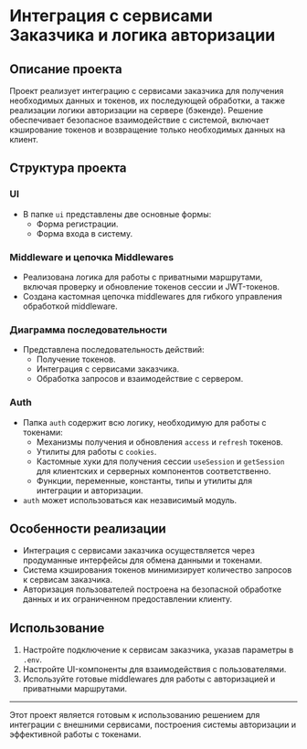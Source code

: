 # Интеграция с сервисами Заказчика и логика авторизации

## Описание проекта

Проект реализует интеграцию с сервисами заказчика для получения необходимых данных и токенов, их последующей обработки, а также реализации логики авторизации на сервере (бэкенде). Решение обеспечивает безопасное взаимодействие с системой, включает кэширование токенов и возвращение только необходимых данных на клиент.

## Структура проекта

### UI

- В папке `ui` представлены две основные формы:
  - Форма регистрации.
  - Форма входа в систему.

### Middleware и цепочка Middlewares

- Реализована логика для работы с приватными маршрутами, включая проверку и обновление токенов сессии и JWT-токенов.
- Создана кастомная цепочка middlewares для гибкого управления обработкой middleware.

### Диаграмма последовательности

- Представлена последовательность действий:
  - Получение токенов.
  - Интеграция с сервисами заказчика.
  - Обработка запросов и взаимодействие с сервером.

### Auth

- Папка `auth` содержит всю логику, необходимую для работы с токенами:
  - Механизмы получения и обновления `access` и `refresh` токенов.
  - Утилиты для работы с `cookies`.
  - Кастомные хуки для получения сессии `useSession` и `getSession` для клиентских и серверных компонентов соответственно.
  - Функции, переменные, константы, типы и утилиты для интеграции и авторизации.
- `auth` может использоваться как независимый модуль.

## Особенности реализации

- Интеграция с сервисами заказчика осуществляется через продуманные интерфейсы для обмена данными и токенами.
- Система кэширования токенов минимизирует количество запросов к сервисам заказчика.
- Авторизация пользователей построена на безопасной обработке данных и их ограниченном предоставлении клиенту.

## Использование

1. Настройте подключение к сервисам заказчика, указав параметры в `.env`.
2. Настройте UI-компоненты для взаимодействия с пользователями.
3. Используйте готовые middlewares для работы с авторизацией и приватными маршрутами.

---

Этот проект является готовым к использованию решением для интеграции с внешними сервисами, построения системы авторизации и эффективной работы с токенами.
